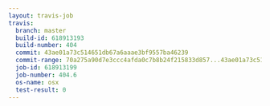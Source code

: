 ```yaml
---
layout: travis-job
travis:
  branch: master
  build-id: 618913193
  build-number: 404
  commit: 43ae01a73c514651db67a6aaae3bf9557ba46239
  commit-range: 70a275a90d7e3ccc4afda0c7b8b24f215833d857...43ae01a73c514651db67a6aaae3bf9557ba46239
  job-id: 618913199
  job-number: 404.6
  os-name: osx
  test-result: 0
---
```

